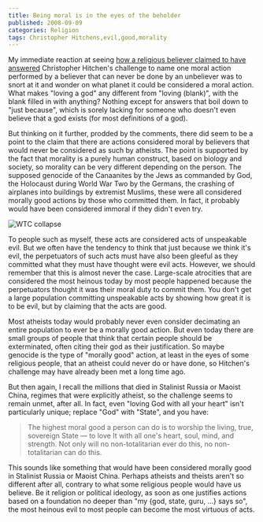 ```yaml
---
title: Being moral is in the eyes of the beholder
published: 2008-09-09
categories: Religion
tags: Christopher Hitchens,evil,good,morality
---
```


My immediate reaction at seeing
<a href="https://www.str.org/w/hitchens-s-challenge-solved">how
a religious believer claimed to have answered</a> Christopher
Hitchen's challenge to name one moral action performed by a believer
that can never be done by an unbeliever was to snort at it and wonder
on what planet it could be considered a moral action.  What makes
"loving a god" any different from "loving (blank)", with the blank
filled in with anything?  Nothing except for answers that boil down to
"just because", which is sorely lacking for someone who doesn't even
believe that a god exists (for most definitions of a god).

<!--more-->

But thinking on it further, prodded by the comments, there did seem to
be a point to the claim that there are actions considered moral by
believers that would never be considered as such by atheists.  The
point is supported by the fact that morality is a purely human
construct, based on biology and society, so morality can be very
different depending on the person.  The supposed genocide of the
Canaanites by the Jews as commanded by God, the Holocaust during World
War Two by the Germans, the crashing of airplanes into buildings by
extremist Muslims, these were all considered morally good actions by
those who committed them.  In fact, it probably would have been
considered immoral if they didn't even try.

<!--
Photograph of the World Trade Center collapsing.
Licensed under the Creative Commons Attribution-Share Alike license
by Comer Zhao (http://www.flickr.com/people/comer/).
-->
![WTC collapse](twin-towers-collapse.jpg)

To people such as myself, these acts are considered acts of
unspeakable evil.  But we often have the tendency to think that just
because we think it's evil, the perpetuators of such acts must have
also been gleeful as they committed what they must have thought were
evil acts.  However, we should remember that this is almost never the
case.  Large-scale atrocities that are considered the most heinous
today by most people happened because the perpetuators thought it was
their moral duty to commit them.  You don't get a large population
committing unspeakable acts by showing how great it is to be evil, but
by claiming that the acts are good.

Most atheists today would probably never even consider decimating an
entire population to ever be a morally good action.  But even today
there are small groups of people that think that certain people should
be exterminated, often citing their god as their justification.  So
maybe genocide is the type of "morally good" action, at least in the
eyes of some religious people, that an atheist could never do or have
done, so Hitchen's challenge may have already been met a long time
ago.

But then again, I recall the millions that died in Stalinist Russia or
Maoist China, regimes that were explicitly atheist, so the challenge
seems to remain unmet, after all.  In fact, even "loving God with all
your heart" isn't particularly unique; replace "God" with "State", and
you have:

> The highest moral good a person can do is to worship the living,
> true, sovereign State &mdash; to love It with all one's heart, soul,
> mind, and strength.  Not only will no non-totalitarian ever do this,
> no non-totalitarian can do this.

This sounds like something that would have been considered morally
good in Stalinist Russia or Maoist China.  Perhaps atheists and
theists aren't so different after all, contrary to what some religious
people would have us believe.  Be it religion or political ideology,
as soon as one justifies actions based on a foundation no deeper than
"my {god, state, guru, ...} says so", the most heinous evil to most
people can become the most virtuous of acts.
